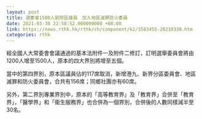 ```yaml
---
layout: post
title: 選委會1500人剔除區議員　加入地區滅罪防火委員
date: 2021-03-30 22:58:52.000000000 +08:00
link: https://news.rthk.hk/rthk/ch/component/k2/1583455-20210330.htm
categories: rthk
---
```


經全國人大常委會會議通過的基本法附件一及附件二修訂，訂明選舉委員會將由1200人增至1500人，原本的四大界別將增至五個。

當中的第四界別，原本區議員佔的117席取消，新增港九、新界分區委員會、地區滅罪和防火委員會，合共有156席；同鄉社團亦有60席。

另外，第二界別專業界別中，原本的「高等教育界」及「教育界」合併至「教育界」，「醫學界」和「衞生服務界」也合併為一個界別，合併後的人數同樣減半至30名。
